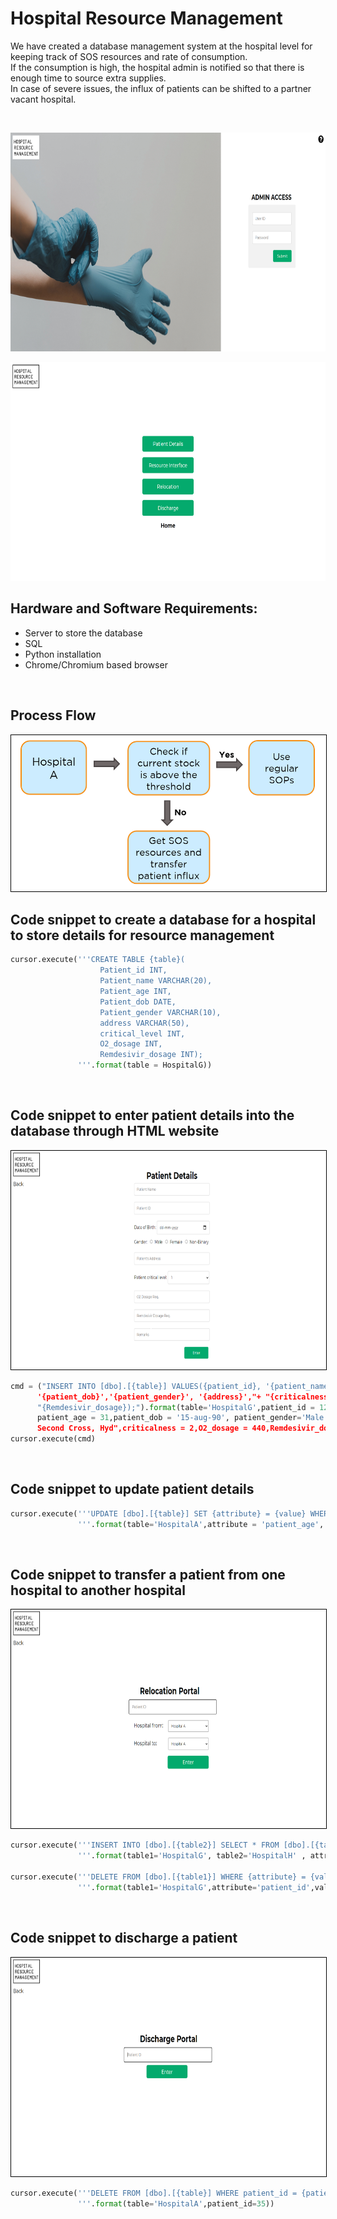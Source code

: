 # Hospital Resource Management

We have created a database management system at the hospital level for keeping track of SOS resources and rate of consumption. <br>
If the consumption is high, the hospital admin is notified so that there is enough time to source extra supplies. <br>
In case of severe issues, the influx of patients can be shifted to a partner vacant hospital. <br>

<br>

<p align="center"><kbd> <img src="Images/first.png" height="350" /></kbd>
<p align="center"> <kbd><img src="Images/second.png" height="350" /></kbd>
  

<br>

  
## Hardware and Software Requirements:
- Server to store the database
- SQL
- Python installation
- Chrome/Chromium based browser
  

<br>


## Process Flow
  
<p align="center"> <kbd><img src="Images/sixth.PNG" height="250" style="border: 1px solid black" /></kbd>



## Code snippet to create a database for a hospital to store details for resource management

```python
cursor.execute('''CREATE TABLE {table}(
                    Patient_id INT,
                    Patient_name VARCHAR(20),
                    Patient_age INT,
                    Patient_dob DATE,
                    Patient_gender VARCHAR(10),
                    address VARCHAR(50),
                    critical_level INT,
                    O2_dosage INT,
                    Remdesivir_dosage INT);
               '''.format(table = HospitalG))
```
<br>

## Code snippet to enter patient details into the database through HTML website
<p align="center"> <kbd><img src="Images/third.png" height="350" style="border: 1px solid black" /></kbd>
  
  
```python
cmd = ("INSERT INTO [dbo].[{table}] VALUES({patient_id}, '{patient_name}', {patient_age}, 
      '{patient_dob}','{patient_gender}', '{address}',"+ "{criticalness},{O2_dosage},"+
      "{Remdesivir_dosage});").format(table='HospitalG',patient_id = 123,patient_name = 'Ramesh',
      patient_age = 31,patient_dob = '15-aug-90', patient_gender='Male',address = "#123, 
      Second Cross, Hyd",criticalness = 2,O2_dosage = 440,Remdesivir_dosage = 2)
cursor.execute(cmd)
```
<br>

## Code snippet to update patient details
  
  
```python
cursor.execute('''UPDATE [dbo].[{table}] SET {attribute} = {value} WHERE patient_id = {patient_id};
               '''.format(table='HospitalA',attribute = 'patient_age', value=25, patient_id = 16753 ))
```
<br>

## Code snippet to transfer a patient from one hospital to another hospital
<p align="center"> <kbd><img src="Images/fourth.png" height="350" style="border: 1px solid black" /></kbd>
  
  
```python
cursor.execute('''INSERT INTO [dbo].[{table2}] SELECT * FROM [dbo].[{table1}] WHERE {attribute} = {value}
               '''.format(table1='HospitalG', table2='HospitalH' , attribute='patient_id' , value = 123 ))

cursor.execute('''DELETE FROM [dbo].[{table1}] WHERE {attribute} = {value};
               '''.format(table1='HospitalG',attribute='patient_id',value=123))    
```
<br>

## Code snippet to discharge a patient
<p align="center"><kbd> <img src="Images/fifth.png" height="350" style="border: 1px solid black" /></kbd>
  
  
```python
cursor.execute('''DELETE FROM [dbo].[{table}] WHERE patient_id = {patient_id};
               '''.format(table='HospitalA',patient_id=35))   
```
<br>

